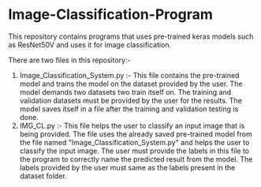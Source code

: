 # Image-Classification-Program
This repository contains programs that uses pre-trained keras models such as ResNet50V and uses it for image classification.

There are two files in this repository:-
1. Image_Classification_System.py :- This file contains the pre-trained model and trains the model on the dataset provided by the user. The model demands two datasets two train itself on. The training and validation datasets must be provided by the user for the results. The model saves itself in a file after the training and validation testing is done.
2. IMG_CL.py :- This file helps the user to classify an input image that is being provided. The file uses the already saved pre-trained model from the file named "Image_Classification_System.py" and helps the user to classify the input image. The user must provide the labels in this file to the program to correctly name the predicted result from the model. The labels provided by the user must same as the labels present in the dataset folder.

